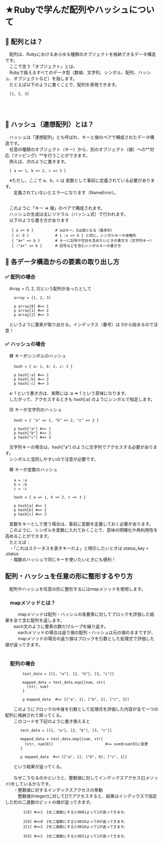 # ★Rubyで学んだ配列やハッシュについて
## 🔷 配列とは？
　配列は、Rubyにおけるあらゆる種類のオブジェクトを格納できるデータ構造です。<br>
　ここで言う「オブジェクト」とは、<br>
　Rubyで扱えるすべてのデータ型（数値、文字列、シンボル、配列、ハッシュ、オブジェクトなど）を指します。<br>
　たとえば以下のように書くことで、配列を表現できます。<br>
 ```
   [1, 2, 3]
 ```
<br>
<br>

## 🔷 ハッシュ（連想配列）とは？
　ハッシュは「連想配列」とも呼ばれ、キーと値のペアで構成されたデータ構造です。<br>
　任意の種類のオブジェクト（キー）から、別のオブジェクト（値）への**対応（マッピング）**を行うことができます。<br>
　例えば、次のように書きます。<br>
 ```
   { a => 1, b => 2, c => 3 }
 ```
　※ただし、ここで a、b、c は 変数として事前に定義されている必要があります。<br>
　　定義されていないとエラーになります（NameError）。<br>

<br>
　このように「キー => 値」のペアで構成されます。<br>
　ハッシュの生成は主にリテラル（ハッシュ式）で行われます。<br>
　以下のような書き方があります<br>
 
```
   { a => b }          # aはキー、bは値となる（基本形）
   { s: b }            # { :s => b } と同じ。シンボルキーの省略形
   { "a+" => b }       # キーに記号や空白を含めたいときの書き方（文字列キー）
   { :"a+" => b }      # 記号などを含むシンボルキーの書き方
```

## 🧩 各データ構造からの要素の取り出し方
### ✅ 配列の場合
　Array = [1, 2, 3]という配列があったとして<br>
```
    array = [1, 2, 3]

    p array[0] #=> 1
    p array[1] #=> 2
    p array[2] #=> 3
```
　というように要素が取り出せる。インデックス（番号）は 0から始まるので注意！<br>

### ✅ ハッシュの場合
　🟦 キーがシンボルのハッシュ<br>
```
    hash = { a: 1, b: 2, c: 3 }

    p hash[:a] #=> 1
    p hash[:b] #=> 2
    p hash[:c] #=> 3
```
　a: 1 という書き方は、実際には :a => 1 という意味になります。<br>
　したがって、アクセスするときも hash[:a] のようにシンボルで指定します。<br>

　🟨 キーが文字列のハッシュ<br>
```
    hash = { "a" => 1, "b" => 2, "c" => 3 }

    p hash["a"] #=> 1
    p hash["b"] #=> 2
    p hash["c"] #=> 3
```
　文字列キーの場合は、hash["a"] のように文字列でアクセスする必要があります。<br>
　シンボルと混同しやすいので注意が必要です。<br>

　🟥 キーが変数のハッシュ<br>
```
    a = :a
    b = :b
    c = :c

    hash = { a => 1, b => 2, c => 3 }

    p hash[a] #=> 1
    p hash[b] #=> 2
    p hash[c] #=> 3
```
　変数をキーとして使う場合は、事前に変数を定義しておく必要があります。<br>
　このように、シンボルを変数に入れておくことで、意味の明確化や再利用性を高めることができます。<br>
　たとえば：<br>
　・「これはステータスを表すキーだよ」と明示したいときは status_key = :status<br>
　・複数のハッシュで同じキーを使いたいときにも便利！<br>


 ## 配列・ハッシュを任意の形に整形するやり方
 　配列やハッシュを任意の形に整形するにはmapメソッドを使用します。<br>

 ### 　mapメソッドとは？
　　　mapメソッドは配列・ハッシュの各要素に対してブロックを評価した結果を全て含む配列を返します。<br>
  　　each文のように要素の数だけループを繰り返す。<br>
　　　eachメソッドの場合は返り値の配列・ハッシュは元の値のままですが、<br>
　　　mapメソッドの場合の返り値はブロックを引数とした処理式で評価した値が返ってきます。<br>
    <br>
 ### 　配列の場合
```
        test_data = [[1, "a"], [2, "b"], [3, "c"]]

        mapped_data = test_data.map{|num, str|
          [str, num]
        }

        p mapped_data  #=> [["a", 1], ["b", 2], ["c", 3]]
```
　　このようにブロックの中身を引数として処理式を評価した内容が全て一つの配列に格納されて帰ってくる。<br>
　　このコードを下記のように書き換えると<br>
 ```
        test_data = [[1, "a"], [2, "b"], [3, "c"]]

        mapped_data = test_data.map{|num, str|
          [str, num[0]]                        #<= numをnum[0]に変更
        }

        p mapped_data  #=> [["a", 1], ["b", 0], ["c", 1]]
```
　　という結果が返ってくる。<br>
  <br>
　　なぜこうなるのかというと、整数値に対してインデックスアクセス([]メソッド)をしているからです。<br>
　　・整数値に対するインデックスアクセスの挙動<br>
　　　整数値(Integer)に対して[]でアクセスすると、結果はインデックスで指定した桁の二進数のビットの値が返ってきます。<br>
   ```
　　　　　1[0] #=>1　1を二進数にすると0001よって1が返ってきます。

　　　　　2[0] #=>0　2を二進数にすると0010よって0が返ってきます。
　　　　　2[1] #=>1　2を二進数にすると0010よって1が返ってきます。

　　　　　3[0] #=>1　3を二進数にすると0011よって1が返ってきます。
```

